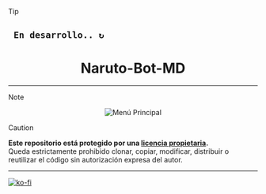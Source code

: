 > [!TIP]
> ## **` En desarrollo.. ↻`**
>
>
> <h1 align="center"> Naruto-Bot-MD</h1>

---

> [!NOTE]
> <p align="center">
>  <img src="https://files.catbox.moe/0183v7.png" alt="Menú Principal">
</p>  

> [!CAUTION]  
> **Este repositorio está protegido por una [licencia propietaria](LICENSE).**  
> Queda estrictamente prohibido clonar, copiar, modificar, distribuir o reutilizar el código sin autorización expresa del autor.

---


[![ko-fi](https://ko-fi.com/img/githubbutton_sm.svg)](https://ko-fi.com/naruto_bot)